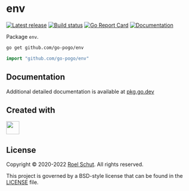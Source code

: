 env
===
[![Latest release][latest-release-img]][latest-release-url]
[![Build status][build-status-img]][build-status-url]
[![Go Report Card][report-img]][report-url]
[![Documentation][doc-img]][doc-url]

[latest-release-img]: https://img.shields.io/github/release/go-pogo/env.svg?label=latest

[latest-release-url]: https://github.com/go-pogo/env/releases

[build-status-img]: https://github.com/go-pogo/env/workflows/Test/badge.svg

[build-status-url]: https://github.com/go-pogo/env/actions/workflows/test.yml

[report-img]: https://goreportcard.com/badge/github.com/go-pogo/env

[report-url]: https://goreportcard.com/report/github.com/go-pogo/env

[doc-img]: https://godoc.org/github.com/go-pogo/env?status.svg

[doc-url]: https://pkg.go.dev/github.com/go-pogo/env


Package `env`.

```sh
go get github.com/go-pogo/env
```

```go
import "github.com/go-pogo/env"
```

## Documentation

Additional detailed documentation is available at [pkg.go.dev][doc-url]

## Created with

<a href="https://www.jetbrains.com/?from=go-pogo" target="_blank"><img src="https://resources.jetbrains.com/storage/products/company/brand/logos/GoLand_icon.png" width="35" /></a>

## License

Copyright © 2020-2022 [Roel Schut](https://roelschut.nl). All rights reserved.

This project is governed by a BSD-style license that can be found in the [LICENSE](LICENSE) file.
